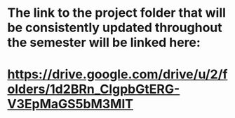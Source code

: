 # The link to the project folder that will be consistently updated throughout the semester will be linked here:

# https://drive.google.com/drive/u/2/folders/1d2BRn_ClgpbGtERG-V3EpMaGS5bM3MlT
